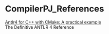 # CompilerPJ_References  
[Antlr4 for C++ with CMake: A practical example](http://blorente.me//Antlr-,-C++-and-CMake-Wait-what.html)  
The Definitive ANTLR 4 Reference

